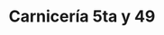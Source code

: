---
title: "Carnicería 5ta y 49"
url: /san-antonio-de-los-banos/carniceria-5ta-y-49/
shop: Metzgerei
---